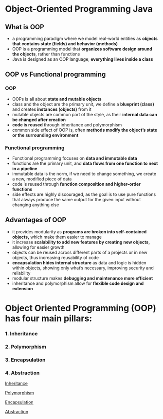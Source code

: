 # Object-Oriented Programming Java

## What is OOP

- a programming paradigm where we model real-world entities as **objects that contains state (fields) and behavior (methods)**
- OOP is a programming model that **organizes software design around the objects**, rather than functions
- Java is designed as an OOP language; **everything lives inside a class**

## OOP vs Functional programming

### OOP

- OOPs is all about **state and mutable objects**
- class and the object are the primary unit, we define a **blueprint (class)** and creates **instances (objects)** from it
- mutable objects are common part of the style, as their **internal data can be changed after creation**
- **code is reused** through inheritance and polymorphism
- common side effect of OOP is, often **methods modify the object’s state or the surrounding environment**

### Functional programming

- Functional programming focuses on **data and immutable data**
- functions are the primary unit, and **data flows from one function to next in a pipeline**
- immutable data is the norm, if we need to change something, we create a new, modified piece of data
- code is reused through **function composition and higher-order functions**
- side effects are highly discouraged, as the goal is to use pure functions that always produce the same output for the given input without changing anything else

## Advantages of OOP

- it provides modularity as **programs are broken into self-contained objects,** which make them easier to manage
- it increase **scalability to add new features by creating new objects,** allowing for easier growth
- objects can be reused across different parts of a projects or in new objects, thus increasing reusability of code
- **encapsulation hides internal structure** as data and logic is hidden within objects, showing only what’s necessary, improving security and reliability
- modular structure makes **debugging and maintenance more efficient**
- inheritance and polymorphism allow for **flexible code design and extension**

# Object Oriented Programming (OOP) has four main pillars:

### 1. Inheritance

### 2. Polymorphism

### 3. Encapsulation

### 4. Abstraction

[Inheritance](15.1%20Inheritance.md)

[Polymorphism](15.2%20Polymorphism.md)

[Encapsulation](15.3%20Encapsulation.md)

[Abstraction](15.4%20Abstraction.md)